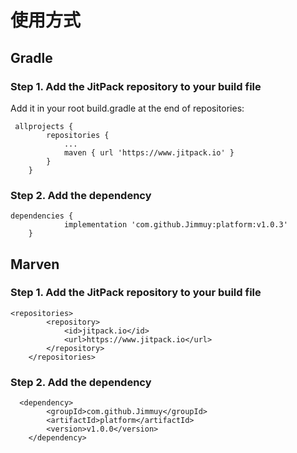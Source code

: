 # 使用方式

## Gradle

### Step 1. Add the JitPack repository to your build file
Add it in your root build.gradle at the end of repositories:
```
 allprojects {
		repositories {
			...
			maven { url 'https://www.jitpack.io' }
		}
	}
```
	
### Step 2. Add the dependency
```
dependencies {
	        implementation 'com.github.Jimmuy:platform:v1.0.3'
	}
```
## Marven
### Step 1. Add the JitPack repository to your build file
```
<repositories>
		<repository>
		    <id>jitpack.io</id>
		    <url>https://www.jitpack.io</url>
		</repository>
	</repositories>
```
### Step 2. Add the dependency
```
  <dependency>
	    <groupId>com.github.Jimmuy</groupId>
	    <artifactId>platform</artifactId>
	    <version>v1.0.0</version>
	</dependency>
```

